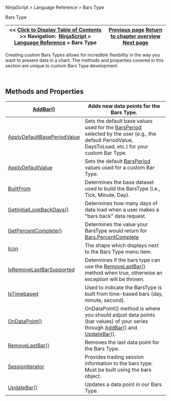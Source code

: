 ﻿


NinjaScript \> Language Reference \> Bars Type






















Bars Type







| \<\< [Click to Display Table of Contents](bars_type.md) \>\> **Navigation:**     [NinjaScript](ninjascript.md) \> [Language Reference](language_reference_wip.md) \> Bars Type | [Previous page](tabcontrolmanager.md) [Return to chapter overview](language_reference_wip.md) [Next page](addbar.md) |
| --- | --- |











Creating custom Bars Types allows for incredible flexibility in the way you want to present data in a chart. The methods and properties covered in this section are unique to custom Bars Type development.


 


## Methods and Properties




| [AddBar()](addbar.md) | Adds new data points for the Bars Type. |
| --- | --- |
| [ApplyDefaultBasePeriodValue](applydefaultbaseperiodvalue.md) | Sets the default base values used for the [BarsPeriod](barsperiod.md) selected by the user (e.g., the default PeriodValue, DaysToLoad, etc.) for your custom Bar Type. |
| [ApplyDefaultValue](applydefaultvalue.md) | Sets the default [BarsPeriod](barsperiod.md) values used for a custom Bar Type. |
| [BuiltFrom](builtfrom.md) | Determines the base dataset used to build the BarsType (i.e., Tick, Minute, Day). |
| [GetInitialLookBackDays()](getinitiallookbackdays.md) | Determines how many days of data load when a user makes a "bars back" data request. |
| [GetPercentComplete()](getpercentcomplete.md) | Determines the value your BarsType would return for [Bars.PercentComplete](percentcomplete.md) |
| [Icon](icon_barstype.md) | The shape which displays next to the Bars Type menu item. |
| [IsRemoveLastBarSupported](isremovelastbarsupported.md) | Determines if the bars type can use the [RemoveLastBar()](removelastbar.md) method when true, otherwise an exception will be thrown. |
| [IsTimebased](barstype_istimebased.md) | Used to indicate the BarsType is built from time\-based bars (day, minute, second). |
| [OnDataPoint()](ondatapoint.md) | OnDataPoint() method is where you should adjust data points (bar values) of your series through [AddBar()](addbar.md) and [UpdateBar()](updatebar.md). |
| [RemoveLastBar()](removelastbar.md) | Removes the last data point for the Bars Type. |
| [SessionIterator](barstype_sessioniterator.md) | Provides trading session information to the bars type. Must be built using the bars object. |
| [UpdateBar()](updatebar.md) | Updates a data point in our Bars Type. |










